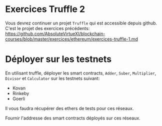 # Exercices Truffle 2

Vous devrez continuer un projet `Truffle` qui est accessible depuis github.  
C'est le projet des exercices précédents: https://github.com/AbsoluteVirtueXI/blockchain-courses/blob/master/exercices/ethereum/exercices-truffle-1.md

# Déployer sur les testnets

En utilisant truffle, déployer les smart contracts, `Adder`, `Suber`, `Multiplier`, `Divisor` et `Calculator` sur les testnets suivant:

- Kovan
- Rinkeby
- Goerli

Il vous faudra récupérer des ethers de tests pour ces réseaux.

Fournir l'addresse des smart contracts déployés sur ces réseaux.
